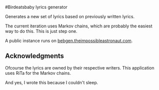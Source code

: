 #Birdeatsbaby lyrics generator

Generates a new set of lyrics based on previously written lyrics.

The current iteration uses Markov chains, which are probably the easiest way to do this. This is just step one.

A public instance runs on [bebgen.theimpossibleastronaut.com](https://bebgen.theimpossibleastronaut.com).

## Acknowledgments
Ofcourse the lyrics are owned by their respective writers. This application uses RiTa for the Markov chains.

And yes, I wrote this because I couldn't sleep.